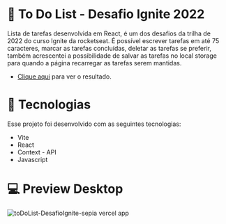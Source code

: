 # 📃 To Do List - Desafio Ignite 2022
Lista de tarefas desenvolvida em React, é um dos desafios da trilha de 2022 do curso Ignite da rocketseat. É possível escrever tarefas em até 75 caracteres, marcar as tarefas concluídas, deletar as tarefas se preferir, também acrescentei a possibilidade de salvar as tarefas no local storage para quando a página recarregar as tarefas serem mantidas.

* <a href="https://to-do-nu-sage.vercel.app/">Clique aqui</a> para ver o resultado.

# 🚀 Tecnologias
Esse projeto foi desenvolvido com as seguintes tecnologias:

* Vite
* React 
* Context - API
* Javascript

# 💻 Preview Desktop
![toDoList-DesafioIgnite-sepia vercel app](https://user-images.githubusercontent.com/80495195/216788369-adca5a26-74ae-4601-97f7-fc2484dc7ac1.gif)
